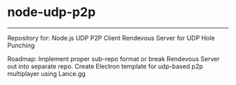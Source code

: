 # node-udp-p2p
____

Repository for:
    Node.js UDP P2P Client
    Rendevous Server for UDP Hole Punching

Roadmap:
    Implement proper sub-repo format or break Rendevous Server out into separate repo.
    Create Electron template for udp-based p2p multiplayer using Lance.gg